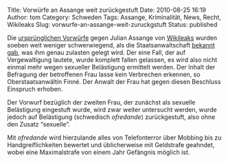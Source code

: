 Title: Vorwürfe an Assange weit zurückgestuft
Date: 2010-08-25 16:19
Author: tom
Category: Schweden
Tags: Assange, Kriminalität, News, Recht, Wikileaks
Slug: vorwurfe-an-assange-weit-zuruckgstuft
Status: published

Die [ursprünglichen
Vorwürfe](http://www.fiket.de/2010/08/21/haftbefehl-und-vergewaltigungsvorwurfe-gegen-assange-zuruckgezogen/)
gegen Julian Assange von [Wikileaks](http://wikileaks.org) wurden soeben
weit weniger schwerwiegend, als die Staatsanwaltschaft [bekannt
gab](http://www.dn.se/nyheter/sverige/forundersokning-inleds-mot-assange-1.1159459),
was ihm genau zulasten gelegt wird. Der eine Fall, der auf
Vergewaltigung lautete, wurde komplett fallen gelassen, es wird also
nicht einmal mehr wegen sexueller Belästigung ermittelt werden. Der
Inhalt der Befragung der betroffenen Frau lasse kein Verbrechen
erkennen, so Oberstaatsanwältin Finné. Der Anwalt der Frau hat gegen
diesen Beschluss Einspruch erhoben.

Der Vorwurf bezüglich der zweiten Frau, der zunächst als sexuelle
Belästigung eingestuft wurde, wird zwar weiter untersucht werden, wurde
jedoch auf Belästigung (schwedisch *ofredande*) zurückgestuft, also ohne
den Zusatz “sexuelle”.

Mit *ofredande* wird hierzulande alles von Telefonterror über Mobbing
bis zu Handgreiflichkeiten bewertet und üblicherweise mit Geldstrafe
geahndet, wobei eine Maximalstrafe von einem Jahr Gefängnis möglich ist.

